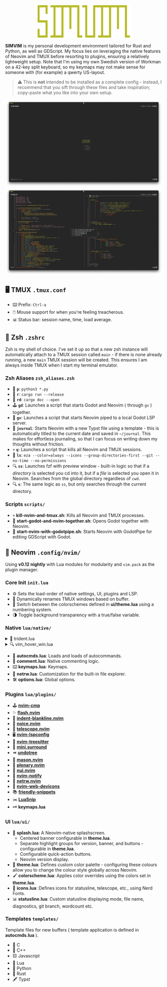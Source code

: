 <p align="center">
  <img src="media/simvim.png" width="300">
</p>

**SIMVIM** is my personal development environment tailored for Rust and Python, as well as GDScript. My focus lies on leveraging the native features of Neovim and TMUX before resorting to plugins, ensuring a relatively lightweight setup.
Note that I'm using my own Swedish version of Workman on a 42-key split keyboard, so my keymaps may not make sense for someone with (for example) a qwerty US-layout.

> ⚠️ This is **not** intended to be installed as a complete config - instead, I recommend that you sift through these files and take inspiration; copy-paste what you like into your own setup.

![1](media/1.png)
![2](media/2.png)

## 🖥️ TMUX `.tmux.conf`
- ⌨️ Prefix: `Ctrl-a`
- 🖱️ Mouse support for when you're feeling treacherous.
- 📊 Status bar: session name, time, load average.

## 🐚 Zsh `.zshrc`
Zsh is my shell of choice. I've set it up so that a new zsh instance will automatically attach to a TMUX session called `main` - if there is none already running, a new `main` TMUX session will be created. This ensures I am always inside TMUX when I start my terminal emulator.

### Zsh Aliases `zsh_aliases.zsh`
- 🐍 **`p`**: `python3 *.py`
- 🦀 **`r`**: `cargo run --release`
- 🦀 **`rd`**: `cargo doc --open`
- 🕹️ **`gd`**: Launches a script that starts Godot and Neovim ( through `gv` ) together.
- 🚀 **`gv`**: Launches a script that starts Neovim piped to a local Godot LSP server.
- 📔 **`journal`**: Starts Neovim with a new Typst file using a template - this is automatically titled to the current date and saved in `~/journal`. This makes for effortless journaling, so that I can focus on writing down my thoughts without friction.
- 💀 **`q`**: Launches a script that kills all Neovim and TMUX sessions.
- 📂 **`ls`**: `eza --color=always --icons --group-directories-first --git --no-time --no-permissions`
- 🔍 **`ss`**: Launches fzf with preview window - built-in logic so that if a *directory* is selected you cd into it, but if a *file* is selected you open it in Neovim. Searches from the global directory regardless of `cwd`.
- 🔍 **`s`**: The same logic as `ss`, but only searches through the current directory.

### Scripts `scripts/`
- 💀 **kill-nvim-and-tmux.sh**: Kills all Neovim and TMUX processes.
- 🚀 **start-godot-and-nvim-together.sh**: Opens Godot together with Neovim.
- 🔧 **start-nvim-with-godotpipe.sh**: Starts Neovim with GodotPipe for editing GDScript with Godot.

## 📝 Neovim `.config/nvim/`
Using **v0.12 nightly** with Lua modules for modularity and `vim.pack` as the plugin manager.

### Core Init `init.lua`
- ⚙️ Sets the load-order of native settings, UI, plugins and LSP.
- 📌 Dynamically renames TMUX windows based on buffer.
- 🎨 Switch between the colorschemes defined in **ui/theme.lua** using a numbering system.
- 🌗 Toggle background transparency with a true/false variable.

### Native `lua/native/`

<details>
  <summary>🔱 trident.lua</summary>

<img src="media/trident.gif" width="400" />

A Neovim-native interpretation of [harpoon](https://github.com/ThePrimeagen/harpoon/tree/harpoon2).
- Buffers can not be added manually like in harpoon, but are instead added and subtracted from the list automatically.
- A maximum of 6 buffers are allowed on the list at once (to minimize visual noise) - this is easily configurable if you find it limiting.
- The list automatically rotates sequentially when any listed buffers are closed or deleted.
- Uses **nvim-web-devicons** to get filetype icons in the list - if **nvim-web-devicons** is malfunctioning or isn't installed, Trident defaults to a configurable fallback icon to avoid errors.
- Hit the prefix `"` to initiate Trident, then hit the number corresponding to the buffer you wish to open. The prefix is easily altered within **trident.lua**.

</details>

<details>
  <summary>🔍 vim_hover_win.lua</summary>

<img src="media/lsp_hover_win.gif" width="400" />

- Quick reference at cursor hover.
- Configurable max window size and width.
- No toggle, always on. To turn it off, do so manually in **init.lua**.

</details>

- 🚀 **autocmds.lua**: Loads and loads of autocommands.
- 📝 **comment.lua**: Native commenting logic.
- ⌨️ **keymaps.lua**: Keymaps.
- 📁 **netrw.lua**: Customization for the built-in file explorer.
- 🛠️ **options.lua**: Global options.

### Plugins `lua/plugins/`
- 🕹️ [**nvim-cmp**](https://dotfyle.com/plugins/hrsh7th/nvim-cmp)
- ✨ [**flash.nvim**](https://dotfyle.com/plugins/folke/flash.nvim)
- 📏 [**indent-blankline.nvim**](https://dotfyle.com/plugins/lukas-reineke/indent-blankline.nvim)
- 💬 [**noice.nvim**](https://dotfyle.com/plugins/folke/noice.nvim)
- 🔭 [**telescope.nvim**](https://dotfyle.com/plugins/nvim-telescope/telescope.nvim)
- 🖥️ [**nvim-lspconfig**](https://dotfyle.com/plugins/neovim/nvim-lspconfig)
- 🌳 [**nvim-treesitter**](https://dotfyle.com/plugins/nvim-treesitter/nvim-treesitter)
- 🔗 [**mini.surround**](https://dotfyle.com/plugins/echasnovski/mini.surround)
- ⏪ [**undotree**](https://github.com/mbbill/undotree)
- 🧰 [**mason.nvim**](https://dotfyle.com/plugins/williamboman/mason.nvim)
- 🔧 [**plenary.nvim**](https://dotfyle.com/plugins/nvim-lua/plenary.nvim)
- 🎨 [**nui.nvim**](https://dotfyle.com/plugins/MunifTanjim/nui.nvim)
- 🔔 [**nvim-notify**](https://dotfyle.com/plugins/rcarriga/nvim-notify)
- 📁 [**netrw.nvim**](https://dotfyle.com/plugins/prichrd/netrw.nvim)
- 🌟 [**nvim-web-devicons**](https://dotfyle.com/plugins/nvim-tree/nvim-web-devicons)
- 📚 [**friendly-snippets**](https://dotfyle.com/plugins/rafamadriz/friendly-snippets)
- ✂️ [**LuaSnip**](https://dotfyle.com/plugins/L3MON4D3/LuaSnip)
- 🗝️ **keymaps.lua**

### UI `lua/ui/`
- 🎉 **splash.lua**: A Neovim-native splashscreen.
    - Centered banner configurable in **theme.lua**.
    - Separate highlight groups for version, banner, and buttons - configurable in **theme.lua**.
    - Configurable quick-action buttons.
    - Neovim version display.
- 🎨 **theme.lua**: Defines custom color palette - configuring these colours allow you to change the colour style globally across Neovim.
- 🖌️ **colorscheme.lua**: Applies color overrides using the colors set in **theme.lua**.
- 🌟 **icons.lua**: Defines icons for statusline, telescope, etc., using Nerd Fonts.
- 📊 **statusline.lua**: Custom statusline displaying mode, file name, diagnostics, git branch, wordcount etc.

### Templates `templates/`
Template files for new buffers ( template application is defined in **autocmds.lua** ).
- 🐚 C
- 🔵 C++
- 🟨 Javascript
- 🌙 Lua
- 🐍 Python
- 🦀 Rust
- 🖋️ Typst
